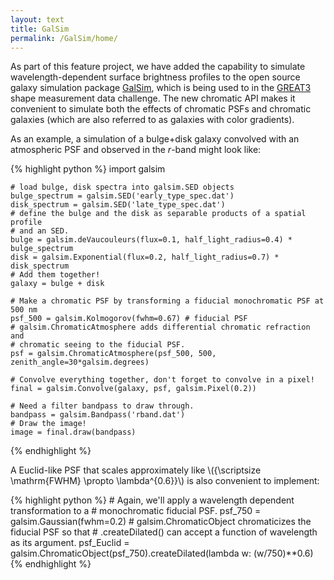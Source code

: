 ```yaml
---
layout: text
title: GalSim
permalink: /GalSim/home/
---
```


As part of this feature project, we have added the capability to simulate wavelength-dependent surface brightness profiles to the open source galaxy simulation package [GalSim](https://github.com/GalSim-developers/GalSim), which is being used to in the [GREAT3](http://www.great3challenge.info) shape measurement data challenge.  The new chromatic API makes it convenient to simulate both the effects of chromatic PSFs and chromatic galaxies (which are also referred to as galaxies with color gradients).

As an example, a simulation of a bulge+disk galaxy convolved with an atmospheric PSF and observed in the _r_-band might look like:

{% highlight python %}
    import galsim

    # load bulge, disk spectra into galsim.SED objects
    bulge_spectrum = galsim.SED('early_type_spec.dat')
    disk_spectrum = galsim.SED('late_type_spec.dat')
    # define the bulge and the disk as separable products of a spatial profile
    # and an SED.
    bulge = galsim.deVaucouleurs(flux=0.1, half_light_radius=0.4) * bulge_spectrum
    disk = galsim.Exponential(flux=0.2, half_light_radius=0.7) * disk_spectrum
    # Add them together!
    galaxy = bulge + disk

    # Make a chromatic PSF by transforming a fiducial monochromatic PSF at 500 nm
    psf_500 = galsim.Kolmogorov(fwhm=0.67) # fiducial PSF
    # galsim.ChromaticAtmosphere adds differential chromatic refraction and
    # chromatic seeing to the fiducial PSF.
    psf = galsim.ChromaticAtmosphere(psf_500, 500, zenith_angle=30*galsim.degrees)

    # Convolve everything together, don't forget to convolve in a pixel!
    final = galsim.Convolve(galaxy, psf, galsim.Pixel(0.2))

    # Need a filter bandpass to draw through.
    bandpass = galsim.Bandpass('rband.dat')
    # Draw the image!
    image = final.draw(bandpass)
{% endhighlight %}

A Euclid-like PSF that scales approximately like \\({\scriptsize \mathrm{FWHM} \propto \lambda^{0.6}}\\) is also convenient to implement:

{% highlight python %}
    # Again, we'll apply a wavelength dependent transformation to a
    # monochromatic fiducial PSF.
    psf_750 = galsim.Gaussian(fwhm=0.2)
    # galsim.ChromaticObject chromaticizes the fiducial PSF so that
    # .createDilated() can accept a function of wavelength as its argument.
    psf_Euclid = galsim.ChromaticObject(psf_750).createDilated(lambda w: (w/750)**0.6)
{% endhighlight %}
